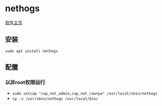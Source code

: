 # nethogs
[软件主页](https://github.com/raboof/nethogs)

## 安装
`sudo apt install nethogs`

## 配置
### 以非root权限运行
- `sudo setcap "cap_net_admin,cap_net_raw+pe" /usr/local/sbin/nethogs`
- `cp -s /usr/sbin/nethogs /usr/local/bin/`
